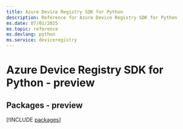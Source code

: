 ```yaml
---
title: Azure Device Registry SDK for Python
description: Reference for Azure Device Registry SDK for Python
ms.date: 07/01/2025
ms.topic: reference
ms.devlang: python
ms.service: deviceregistry
---
```

# Azure Device Registry SDK for Python - preview
## Packages - preview
[!INCLUDE [packages](device-registry-index.md)]